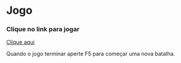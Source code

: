 # Jogo

### Clique no link para jogar
<a href="https://joaov535.github.io/projeto-luta/" target="blank">Clique aqui</a>

Quando o jogo terminar aperte F5 para começar uma nova batalha.